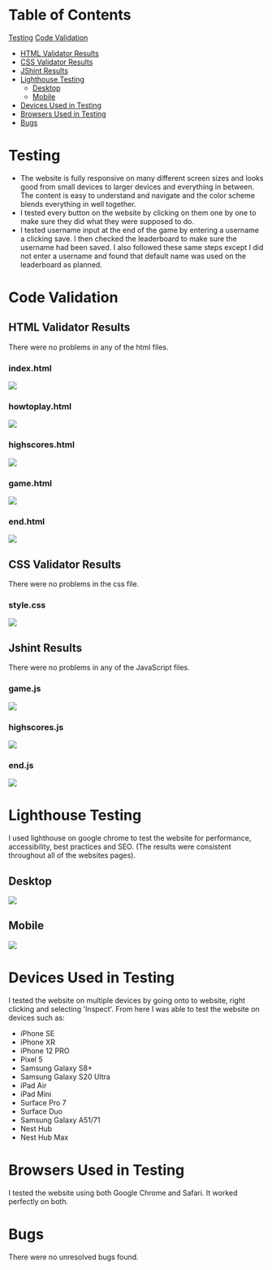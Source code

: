 # Table of Contents
[Testing](#testing)
[Code Validation](#code-validation)
* [HTML Validator Results](#html-validator-results)
* [CSS Validator Results](#css-validator-results)
* [JShint Results](#jshint-results)
* [Lighthouse Testing](#lighthouse-testing)
    * [Desktop](#desktop)
    * [Mobile](#mobile)
* [Devices Used in Testing](#devices-used-in-testing)
* [Browsers Used in Testing](#browsers-used-in-testing)
* [Bugs](#bugs)

# Testing
* The website is fully responsive on many different screen sizes and looks good from small devices to larger devices and everything in between. The content is easy to understand and navigate and the color scheme blends everything in well together.
* I tested every button on the website by clicking on them one by one to make sure they did what they were supposed to do. 
* I tested username input at the end of the game by entering a username a clicking save. I then checked the leaderboard to make sure the username had been saved. I also followed these same steps except I did not enter a username and found that default name was used on the leaderboard as planned.

# Code Validation

## HTML Validator Results
There were no problems in any of the html files.

### index.html
<img src="/docs/index-w3c.png">

### howtoplay.html
<img src="/docs/how-to-play-w3c.png">

### highscores.html
<img src="/docs/highscores-w3c.png">

### game.html
<img src="/docs/game-w3c.png">

### end.html
<img src="/docs/end-w3c.png">

## CSS Validator Results
There were no problems in the css file.

### style.css
<img src="/docs/style-w3c.png">


## Jshint Results
There were no problems in any of the JavaScript files.

### game.js
<img src="/docs/game-jshint.png">

### highscores.js
<img src="/docs/highscores-jshint.png">

### end.js
<img src="/docs/end-jshint.png">

# Lighthouse Testing
I used lighthouse on google chrome to test the website for performance, accessibility, best practices and SEO. (The results were consistent throughout all of the websites pages).

## Desktop
<img src="/docs/lighthouse-desktop.png">

## Mobile
<img src="/docs/lighthouse-mobile.png">

# Devices Used in Testing
I tested the website on multiple devices by going onto to website, right clicking and selecting 'Inspect'. From here I was able to test the website on devices such as:

* iPhone SE
* iPhone XR
* iPhone 12 PRO
* Pixel 5
* Samsung Galaxy S8+
* Samsung Galaxy S20 Ultra
* iPad Air
* iPad Mini
* Surface Pro 7
* Surface Duo
* Samsung Galaxy A51/71
* Nest Hub
* Nest Hub Max

# Browsers Used in Testing
I tested the website using both Google Chrome and Safari. It worked perfectly on both.

# Bugs
There were no unresolved bugs found.










